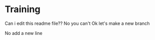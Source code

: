 # Training

Can i edit this readme file??
No you can't
Ok let's make a new branch

No add a new line
